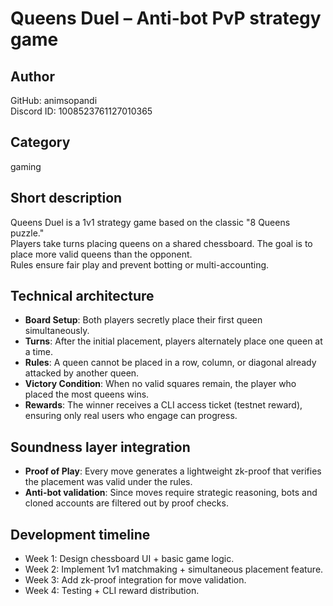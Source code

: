 # Queens Duel – Anti-bot PvP strategy game

## Author
GitHub: animsopandi  
Discord ID: 1008523761127010365  

## Category
gaming  

## Short description
Queens Duel is a 1v1 strategy game based on the classic "8 Queens puzzle."  
Players take turns placing queens on a shared chessboard. The goal is to place more valid queens than the opponent.  
Rules ensure fair play and prevent botting or multi-accounting.  

## Technical architecture
- **Board Setup**: Both players secretly place their first queen simultaneously.  
- **Turns**: After the initial placement, players alternately place one queen at a time.  
- **Rules**: A queen cannot be placed in a row, column, or diagonal already attacked by another queen.  
- **Victory Condition**: When no valid squares remain, the player who placed the most queens wins.  
- **Rewards**: The winner receives a CLI access ticket (testnet reward), ensuring only real users who engage can progress.  

## Soundness layer integration
- **Proof of Play**: Every move generates a lightweight zk-proof that verifies the placement was valid under the rules.  
- **Anti-bot validation**: Since moves require strategic reasoning, bots and cloned accounts are filtered out by proof checks.  

## Development timeline
- Week 1: Design chessboard UI + basic game logic.  
- Week 2: Implement 1v1 matchmaking + simultaneous placement feature.  
- Week 3: Add zk-proof integration for move validation.  
- Week 4: Testing + CLI reward distribution.  
